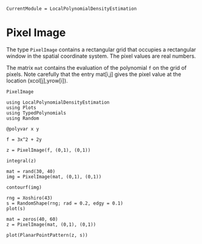 ```@meta
CurrentModule = LocalPolynomialDensityEstimation
```

# Pixel Image

The type `PixelImage` contains a rectangular grid that occupies a
rectangular window in the spatial coordinate system. The pixel
values are real numbers.

The matrix `mat` contains the evaluation of the polynomial `f` on the
grid of pixels. Note carefully that the entry mat[i,j] gives the
pixel value at the location (xcol[j],yrow[i]). 

```@docs
PixelImage
```

```@example image
using LocalPolynomialDensityEstimation
using Plots
using TypedPolynomials
using Random

@polyvar x y

f = 3x^2 + 2y

z = PixelImage(f, (0,1), (0,1))

integral(z)
```


```@example image
mat = rand(30, 40)
img = PixelImage(mat, (0,1), (0,1))

contourf(img)
```

```@example image
rng = Xoshiro(43)
s = RandomShape(rng; rad = 0.2, edgy = 0.1)
plot(s)
```

```@example image
mat = zeros(40, 60)
z = PixelImage(mat, (0,1), (0,1))

plot(PlanarPointPattern(z, s))
```


